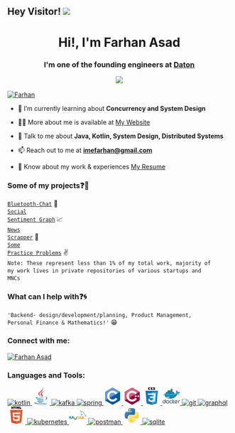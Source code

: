 ## Hey Visitor! <img src="https://raw.githubusercontent.com/iampavangandhi/iampavangandhi/master/gifs/Hi.gif" width="30px">

<h1 align="center">Hi!, I'm Farhan Asad</h1>
<!--h3 align="center">I'm one of the Founding Engineers at <a href="https://sarasanalytics.com/daton" target="_blank"> <img src="https://github.com/imefarhan/imefarhan/blob/0a2eb429d297c5d0ac469a312dd57a44e328112d/daton_logo.svg" style="background-color:white;padding:20px;" alt="Saras Analytics" width="40" height="40"/> </a> </h3-->

<h3 align="center">I'm one of the founding engineers at <a href="https://sarasanalytics.com/daton">Daton</a></h3>

<p align="center">
  <img src="https://github.com/imefarhan/imefarhan/blob/217ed70753ac672f80edbeda1064480b9ccf4104/FarhanBanner.gif"/>
</p>

<p align="left"> <a href="https://twitter.com/andOnIMust" target="blank"><img src="https://img.shields.io/twitter/follow/Farhan?logo=twitter&style=for-the-badge" alt="Farhan" /></a> </p>

- 🌱 I’m currently learning about **Concurrency and System Design**

- 👨‍💻 More about me is available at [My Website](https://imefarhan.github.io/)

- 💬 Talk to me about **Java, Kotlin, System Design, Distributed Systems**

- 📫 Reach out to me at **imefarhan@gmail.com**

- 📄 Know about my work & experiences [My Resume](https://drive.google.com/file/d/1iPoGf1mVrXLP0sCFe22IbwuTMzE4ZW_K/view?usp=sharing)

### Some of my projects:question::rocket:
<code>[Bluetooth-Chat](https://github.com/imefarhan/Bluetooth-Chat)</code> :email:     
<code>[Social Sentiment Graph](https://github.com/imefarhan/Social-Sentiment-Graphs)</code> :chart_with_upwards_trend:  
<code>[News Scrapper](https://github.com/imefarhan/News-Scrapper)</code> :scroll:  
<code>[Some Practice Problems](https://github.com/imefarhan/Practice-Problems)</code> :v:  
<code>Note: These represent less than 1% of my total work, majority of my work lives in private repositories of various startups and MNCs</code>

### What can I help with:question::cyclone:
<code>'Backend- design/development/planning, Product Management, Personal Finance & Mathematics!'</code> :grin:

<h3 align="left">Connect with me:</h3>
<p align="left">
<a href="https://www.linkedin.com/in/imefarhan/" target="blank"><img align="center" src="https://github.com/melanieshi0120/melanieshi0120/blob/master/linkedin.ico" alt="Farhan Asad" height="30" width="80" /></a>
</p>

<h3 align="left">Languages and Tools:</h3>
<p align="left">

<a href="https://kotlinlang.org" target="_blank"> <img src="https://www.vectorlogo.zone/logos/kotlinlang/kotlinlang-icon.svg" alt="kotlin" width="40" height="40"/> </a> 
<a href="https://www.java.com" target="_blank"> <img src="https://raw.githubusercontent.com/devicons/devicon/master/icons/java/java-original.svg" alt="java" width="40" height="40"/> </a> 
<a href="https://kafka.apache.org/" target="_blank"> <img src="https://www.vectorlogo.zone/logos/apache_kafka/apache_kafka-icon.svg" alt="kafka" width="40" height="40"/> </a> 
<a href="https://spring.io/" target="_blank"> <img src="https://www.vectorlogo.zone/logos/springio/springio-icon.svg" alt="spring" width="40" height="40"/> </a> 
<a href="https://www.cprogramming.com/" target="_blank"> <img src="https://raw.githubusercontent.com/devicons/devicon/master/icons/c/c-original.svg" alt="c" width="40" height="40"/> </a> 
<a href="https://www.w3schools.com/cpp/" target="_blank"> <img src="https://raw.githubusercontent.com/devicons/devicon/master/icons/cplusplus/cplusplus-original.svg" alt="cplusplus" width="40" height="40"/> </a> 
<a href="https://www.w3schools.com/css/" target="_blank"> <img src="https://raw.githubusercontent.com/devicons/devicon/master/icons/css3/css3-original-wordmark.svg" alt="css3" width="40" height="40"/> </a> 
<a href="https://www.docker.com/" target="_blank"> <img src="https://raw.githubusercontent.com/devicons/devicon/master/icons/docker/docker-original-wordmark.svg" alt="docker" width="40" height="40"/> </a> 
<a href="https://git-scm.com/" target="_blank"> <img src="https://www.vectorlogo.zone/logos/git-scm/git-scm-icon.svg" alt="git" width="40" height="40"/> </a> 
<a href="https://graphql.org" target="_blank"> <img src="https://www.vectorlogo.zone/logos/graphql/graphql-icon.svg" alt="graphql" width="40" height="40"/> </a> 
<a href="https://www.w3.org/html/" target="_blank"> <img src="https://raw.githubusercontent.com/devicons/devicon/master/icons/html5/html5-original-wordmark.svg" alt="html5" width="40" height="40"/> </a> 
<a href="https://kubernetes.io" target="_blank"> <img src="https://www.vectorlogo.zone/logos/kubernetes/kubernetes-icon.svg" alt="kubernetes" width="40" height="40"/> </a> 
<a href="https://www.mysql.com/" target="_blank"> <img src="https://raw.githubusercontent.com/devicons/devicon/master/icons/mysql/mysql-original-wordmark.svg" alt="mysql" width="40" height="40"/> </a> 
<a href="https://postman.com" target="_blank"> <img src="https://www.vectorlogo.zone/logos/getpostman/getpostman-icon.svg" alt="postman" width="40" height="40"/> </a> 
<a href="https://www.python.org" target="_blank"> <img src="https://raw.githubusercontent.com/devicons/devicon/master/icons/python/python-original.svg" alt="python" width="40" height="40"/> </a> 
<a href="https://www.sqlite.org/" target="_blank"> <img src="https://www.vectorlogo.zone/logos/sqlite/sqlite-icon.svg" alt="sqlite" width="40" height="40"/> </a> </p>
